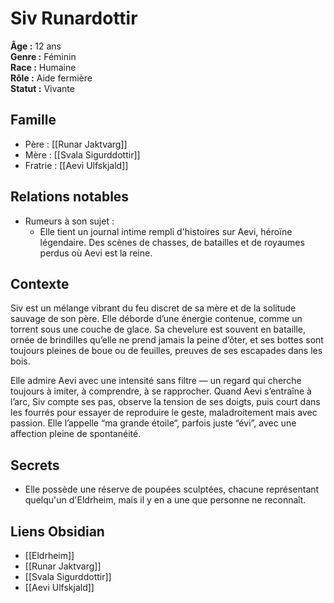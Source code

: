 # Siv Runardottir

**Âge :** 12 ans  
**Genre :** Féminin  
**Race :** Humaine  
**Rôle :** Aide fermière  
**Statut :** Vivante

## Famille
- Père : [[Runar Jaktvarg]]
- Mère : [[Svala Sigurddottir]]
- Fratrie : [[Aevi Ulfskjald]]

## Relations notables
- Rumeurs à son sujet : 
	- Elle tient un journal intime rempli d'histoires sur Aevi, héroïne légendaire. Des scènes de chasses, de batailles et de royaumes perdus où Aevi est la reine.

## Contexte
Siv est un mélange vibrant du feu discret de sa mère et de la solitude sauvage de son père. Elle déborde d’une énergie contenue, comme un torrent sous une couche de glace. Sa chevelure est souvent en bataille, ornée de brindilles qu’elle ne prend jamais la peine d’ôter, et ses bottes sont toujours pleines de boue ou de feuilles, preuves de ses escapades dans les bois.

Elle admire Aevi avec une intensité sans filtre — un regard qui cherche toujours à imiter, à comprendre, à se rapprocher. Quand Aevi s’entraîne à l’arc, Siv compte ses pas, observe la tension de ses doigts, puis court dans les fourrés pour essayer de reproduire le geste, maladroitement mais avec passion. Elle l’appelle “ma grande étoile”, parfois juste “évi”, avec une affection pleine de spontanéité.
## Secrets
- Elle possède une réserve de poupées sculptées, chacune représentant quelqu'un d'Eldrheim, mais il y en a une que personne ne reconnaît.

## Liens Obsidian
- [[Eldrheim]]
- [[Runar Jaktvarg]]
- [[Svala Sigurddottir]]
- [[Aevi Ulfskjald]]

